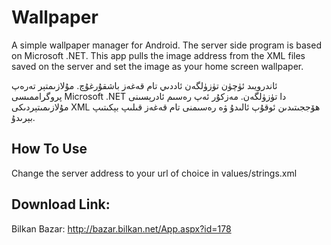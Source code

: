Wallpaper
=========

A simple wallpaper manager for Android. The server side program is based on Microsoft .NET. This app pulls the image address from the XML files saved on the server and set the image as your home screen wallpaper.

‏ئاندرويىد ئۈچۈن تۈزۈلگەن ئاددىي تام قەغەز باشقۇرغۇچ. مۇلازىمتېر تەرەپ پروگراممىسى Microsoft .NET دا تۈزۈلگەن. مەزكۇر ئەپ رەسىم ئادرېسىنى مۇلازىمىتېردىكى XML ھۆججىتىدىن ئوقۇپ ئالىدۇ ۋە رەسىمنى تام قەغەز قىلىپ بېكىتىپ بېرىدۇ.

How To Use
---------
Change the server address to your url of choice in values/strings.xml



Download Link:
----------
Bilkan Bazar: http://bazar.bilkan.net/App.aspx?id=178
